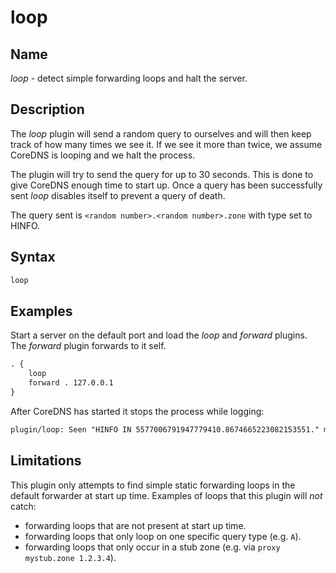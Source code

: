 # loop

## Name

*loop* - detect simple forwarding loops and halt the server.

## Description

The *loop* plugin will send a random query to ourselves and will then keep track of how many times
we see it. If we see it more than twice, we assume CoreDNS is looping and we halt the process.

The plugin will try to send the query for up to 30 seconds. This is done to give CoreDNS enough time
to start up. Once a query has been successfully sent *loop* disables itself to prevent a query of
death.

The query sent is `<random number>.<random number>.zone` with type set to HINFO.

## Syntax

~~~ txt
loop
~~~

## Examples

Start a server on the default port and load the *loop* and *forward* plugins. The *forward* plugin
forwards to it self.

~~~ txt
. {
    loop
    forward . 127.0.0.1
}
~~~

After CoreDNS has started it stops the process while logging:

~~~ txt
plugin/loop: Seen "HINFO IN 5577006791947779410.8674665223082153551." more than twice, loop detected
~~~

## Limitations

This plugin only attempts to find simple static forwarding loops in the default forwarder at start up time.  Examples of loops that this plugin will _not_ catch:

* forwarding loops that are not present at start up time.
* forwarding loops that only loop on one specific query type (e.g. `A`).
* forwarding loops that only occur in a stub zone (e.g. via `proxy mystub.zone 1.2.3.4`).
